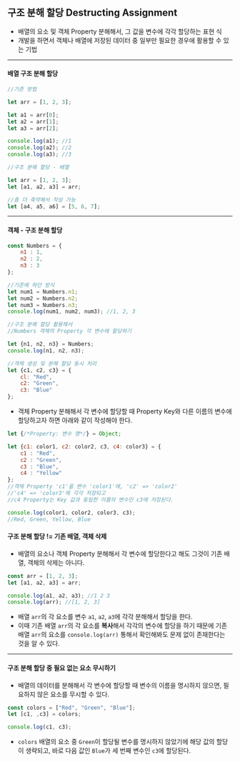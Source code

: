 
## 구조 분해 할당 Destructing Assignment

- 배열의 요소 및 객체 Property 분해해서, 그 값을 변수에 각각 할당하는 표현 식
- 개발을 하면서 객체나 배열에 저장된 데이터 중 
	일부만 필요한 경우에 활용할 수 있는 기법
---
#### 배열 구조 분해 할당

``` js
//기존 방법

let arr = [1, 2, 3];

let a1 = arr[0];
let a2 = arr[1];
let a3 = arr[2];

console.log(a1); //1
console.log(a2); //2
console.log(a3); //3 
```

``` js
//구조 분해 할당 - 배열

let arr = [1, 2, 3];
let [a1, a2, a3] = arr;

//좀 더 축약해서 작성 가능
let [a4, a5, a6] = [5, 6, 7];
```

---
#### 객체 - 구조 분해 할당

``` js
const Numbers = {
	n1 : 1,
	n2 : 2,
	n3 : 3
};

//기존에 하던 방식
let num1 = Numbers.n1;
let num2 = Numbers.n2;
let num3 = Numbers.n3;
console.log(num1, num2, num3); //1, 2, 3

//구조 분해 할당 활용해서
//Numbers 객체의 Property 각 변수에 할당하기

let {n1, n2, n3} = Numbers;
console.log(n1, n2, n3);

//객체 생성 및 분해 할당 동시 처리
let {c1, c2, c3} = {
	cl: "Red",
	c2: "Green",
	c3: "Blue"
};
```

- 객체 Property 분해해서 각 변수에 할당할 때
	Property Key와 다른 이름의 변수에 할당하고자 하면 아래와 같이 작성해야 한다.

``` js
let {/*Property: 변수 명*/} = Object;
```

``` js
let {c1: color1, c2: color2, c3, c4: color3} = {
	c1 : "Red",
	c2 : "Green",
	c3 : "Blue",
	c4 : "Yellow"
};
//객체 Property 'c1'을 변수 'color1'에, 'c2' => 'color2'
//'c4' => 'color3'에 각각 저장되고
//c4 Property는 Key 값과 동일한 이름의 변수인 c3에 저장된다.

console.log(color1, color2, color3, c3);
//Red, Green, Yellow, Blue
```


#### 구조 분해 할당 != 기존 배열, 객체 삭제


- 배열의 요소나 객체 Property 분해해서 각 변수에 할당한다고 해도
	그것이 기존 배열, 객체의 삭제는 아니다.

``` js
const arr = [1, 2, 3];
let [a1, a2, a3] = arr;

console.log(a1, a2, a3); //1 2 3
console.log(arr); //[1, 2, 3]
```

- 배열 `arr`의 각 요소를 변수 `a1`, `a2`, `a3`에 각각 분해해서 할당을 한다.
- 이때 기존 배열 `arr`의 각 요소를 **복사**해서 각각의 변수에 할당을 하기 때문에
	기존 배열 `arr`의 요소를 `console.log(arr)` 통해서 확인해봐도
	문제 없이 존재한다는 것을 알 수 있다.

---

#### 구조 분해 할당 중 필요 없는 요소 무시하기

- 배열의 데이터를 분해해서 각 변수에 할당할 때
	변수의 이름을 명시하지 않으면, 필요하지 않은 요소를 무시할 수 있다.

``` js
const colors = ["Red", "Green", "Blue"];
let [c1, ,c3] = colors;

console.log(c1, c3);
```

- `colors` 배열의 요소 중 `Green`이 할당될 변수를 명시하지 않았기에
	해당 값의 할당이 생략되고, 바로 다음 값인 `Blue`가 세 번째 변수인 `c3`에 할당된다.
